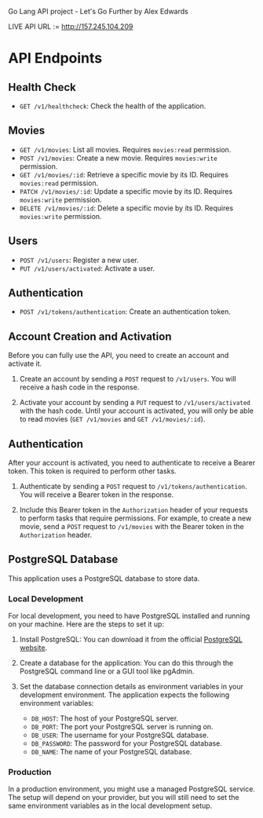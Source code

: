 Go Lang API project - Let's Go Further by Alex Edwards 

LIVE API URL := http://157.245.104.209
# API Endpoints

## Health Check

- `GET /v1/healthcheck`: Check the health of the application.

## Movies

- `GET /v1/movies`: List all movies. Requires `movies:read` permission.
- `POST /v1/movies`: Create a new movie. Requires `movies:write` permission.
- `GET /v1/movies/:id`: Retrieve a specific movie by its ID. Requires `movies:read` permission.
- `PATCH /v1/movies/:id`: Update a specific movie by its ID. Requires `movies:write` permission.
- `DELETE /v1/movies/:id`: Delete a specific movie by its ID. Requires `movies:write` permission.

## Users

- `POST /v1/users`: Register a new user.
- `PUT /v1/users/activated`: Activate a user.

## Authentication

- `POST /v1/tokens/authentication`: Create an authentication token.



## Account Creation and Activation

Before you can fully use the API, you need to create an account and activate it.

1. Create an account by sending a `POST` request to `/v1/users`. You will receive a hash code in the response.

2. Activate your account by sending a `PUT` request to `/v1/users/activated` with the hash code. Until your account is activated, you will only be able to read movies (`GET /v1/movies` and `GET /v1/movies/:id`).

## Authentication

After your account is activated, you need to authenticate to receive a Bearer token. This token is required to perform other tasks.

1. Authenticate by sending a `POST` request to `/v1/tokens/authentication`. You will receive a Bearer token in the response.

2. Include this Bearer token in the `Authorization` header of your requests to perform tasks that require permissions. For example, to create a new movie, send a `POST` request to `/v1/movies` with the Bearer token in the `Authorization` header.


## PostgreSQL Database

This application uses a PostgreSQL database to store data. 

### Local Development

For local development, you need to have PostgreSQL installed and running on your machine. Here are the steps to set it up:

1. Install PostgreSQL: You can download it from the official [PostgreSQL website](https://www.postgresql.org/download/).

2. Create a database for the application: You can do this through the PostgreSQL command line or a GUI tool like pgAdmin.

3. Set the database connection details as environment variables in your development environment. The application expects the following environment variables:
   - `DB_HOST`: The host of your PostgreSQL server.
   - `DB_PORT`: The port your PostgreSQL server is running on.
   - `DB_USER`: The username for your PostgreSQL database.
   - `DB_PASSWORD`: The password for your PostgreSQL database.
   - `DB_NAME`: The name of your PostgreSQL database.

### Production

In a production environment, you might use a managed PostgreSQL service. The setup will depend on your provider, but you will still need to set the same environment variables as in the local development setup.

